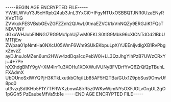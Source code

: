 -----BEGIN AGE ENCRYPTED FILE-----
YWdlLWVuY3J5cHRpb24ub3JnL3YxCi0+IFgyNTUxOSBBQTJNR0UzaENyRXVzT1lG
ZVVkckFESVBsbGEvZGFZZnh2QlAwL0tmaEZVCk1xVnNQZy9ERGJiK1FQcTNDVVNY
dGxxWHJobElNNGlZRG9Mc1phUjZwM0EKLS0tIG9Mbk96cXlCNTdOd2lBbUM1TjEw
ZWpaa01pNmtHa0NXcU05WmF6Wm9SUkEKbpuLpX/YJEEnIjvdlgXB1RvPbgxZevzZ
ayDJnuJoMZen6um2HWw4zdDqa1cqPebW0i+LL3QzJhgYlhPzB7UWzCRxYj+4+7Pe
hXXhdgBMY9gV+XM4lrrTu3XOHu1XOXWuIVUNyBFVDrfYvQ6ZrQf2pTBuhLFXAdmX
UbOUnoSxlWYQPjH3KTkLxutkbCfq/ILb85AF5H2TBa/GUx1Z9pbSus9OnwUf8pq0
ut3vzqSdtKHb5F1Y7TFRWKzbnwA8lrR5z0WKwWjmNYsOXFJOLvGrgUL2gO1pGGh5
PzEaubeMfVa5tb1e
-----END AGE ENCRYPTED FILE-----
